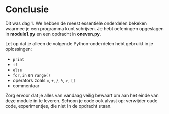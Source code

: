 # Conclusie

Dit was dag 1. We hebben de meest essentiële onderdelen bekeken waarmee je een programma kunt schrijven. Je hebt oefeningen opgeslagen in **module1.py** en een opdracht in **oneven.py**.

Let op dat je alleen de volgende Python-onderdelen hebt gebruikt in je oplossingen:

- `print`
- `if`
- `else`
- `for`, `in` en `range()`
- operators zoals `=`, `+`, `/`, `%`, `>`, `[]`
- commentaar

Zorg ervoor dat je alles van vandaag veilig bewaart om aan het einde van deze module in te leveren. Schoon je code ook alvast op: verwijder oude code, experimentjes, die niet in de opdracht staan.
